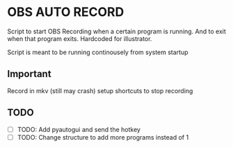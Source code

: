 # OBS AUTO RECORD
Script to start OBS Recording when a certain program is running. And to exit when that program exits. Hardcoded for illustrator.

Script is meant to be running continousely from system startup

## Important
Record in mkv (still may crash)
setup shortcuts to stop recording 

## TODO
- [ ] TODO: Add pyautogui and send the hotkey
- [ ] TODO: Change structure to add more programs instead of 1
